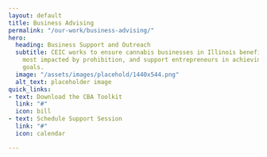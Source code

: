 ```yaml
---
layout: default
title: Business Advising
permalink: "/our-work/business-advising/"
hero:
  heading: Business Support and Outreach
  subtitle: CEIC works to ensure cannabis businesses in Illinois benefit the communities
    most impacted by prohibition, and support entrepreneurs in achieving their business
    goals.
  image: "/assets/images/placehold/1440x544.png"
  alt_text: placeholder image
quick_links:
- text: Download the CBA Toolkit
  link: "#"
  icon: bill
- text: Schedule Support Session
  link: "#"
  icon: calendar

---
```

